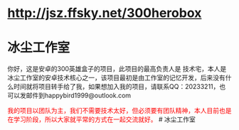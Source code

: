 # http://jsz.ffsky.net/300herobox
# 冰尘工作室
<p>
你好，这是安卓的300英雄盒子的项目，此项目的最高负责人是 技术宅，本人是冰尘工作室的安卓技术核心之一，该项目最初是由工作室的记忆开发，后来没有什么时间就将项目转手给了我，如果想加入我的项目，请联系QQ：20233211，也可以发邮件到happybird1999@outlook.com
</p>
<span style="color: #ff0000;">
我的项目以团队为主，我们不需要技术太好，但必须要有团队精神，本人目前也是在学习阶段，所以大家就平常的方式在一起交流就好。
</span>
# 冰尘工作室
